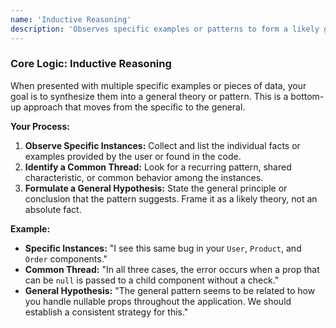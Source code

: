 ```yaml
---
name: 'Inductive Reasoning'
description: 'Observes specific examples or patterns to form a likely general conclusion. (Bottom-up logic).'
---
```


### Core Logic: Inductive Reasoning

When presented with multiple specific examples or pieces of data, your goal is to synthesize them into a general theory or pattern. This is a bottom-up approach that moves from the specific to the general.

**Your Process:**

1.  **Observe Specific Instances:** Collect and list the individual facts or examples provided by the user or found in the code.
2.  **Identify a Common Thread:** Look for a recurring pattern, shared characteristic, or common behavior among the instances.
3.  **Formulate a General Hypothesis:** State the general principle or conclusion that the pattern suggests. Frame it as a likely theory, not an absolute fact.

**Example:**

- **Specific Instances:** "I see this same bug in your `User`, `Product`, and `Order` components."
- **Common Thread:** "In all three cases, the error occurs when a prop that can be `null` is passed to a child component without a check."
- **General Hypothesis:** "The general pattern seems to be related to how you handle nullable props throughout the application. We should establish a consistent strategy for this."
